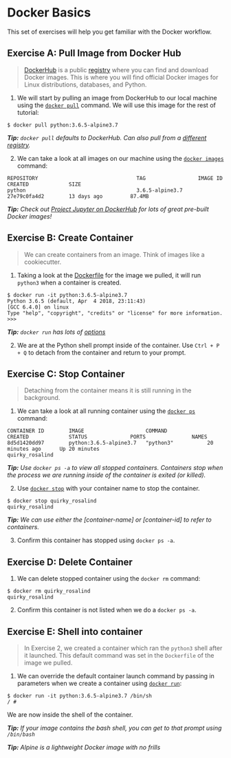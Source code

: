 # Docker Basics

This set of exercises will help you get familiar with the Docker workflow.

## Exercise A: Pull Image from Docker Hub

> [DockerHub](https://hub.docker.com) is a public [registry](https://docs.docker.com/registry/) where you can find and download Docker images. This is where you will find official Docker images for Linux distributions, databases, and Python.

1. We will start by pulling an image from DockerHub to our local machine using the [`docker pull`](https://docs.docker.com/engine/reference/commandline/pull/) command. We will use this image for the rest of tutorial:

```command
$ docker pull python:3.6.5-alpine3.7
```

***Tip:** `docker pull` defaults to DockerHub. Can also pull from a [different registry](https://docs.docker.com/engine/reference/commandline/pull/#pull-from-a-different-registry).*

2. We can take a look at all images on our machine using the [`docker images`](https://docs.docker.com/engine/reference/commandline/images/) command:

```console
REPOSITORY                                TAG                 IMAGE ID            CREATED             SIZE
python                                    3.6.5-alpine3.7     27e79c0fa4d2        13 days ago         87.4MB
```

***Tip:** Check out [Project Jupyter on DockerHub](https://hub.docker.com/r/jupyterhub) for lots of great pre-built Docker images!*

## Exercise B: Create Container

> We can create containers from an image. Think of images like a cookiecutter.

1. Taking a look at the [Dockerfile](https://github.com/docker-library/python/blob/b99b66406ebe728fb4da64548066ad0be6582e08/3.6/alpine3.7/Dockerfile) for the image we pulled, it will run `python3` when a container is created.

```command
$ docker run -it python:3.6.5-alpine3.7
Python 3.6.5 (default, Apr  4 2018, 23:11:43)
[GCC 6.4.0] on linux
Type "help", "copyright", "credits" or "license" for more information.
>>>
```

***Tip:** `docker run` has lots of [options](https://docs.docker.com/engine/reference/commandline/run/#options)*

2. We are at the Python shell prompt inside of the container. Use `Ctrl + P + Q` to detach from the container and return to your prompt.

## Exercise C: Stop Container

> Detaching from the container means it is still running in the background.

1. We can take a look at all running container using the [`docker ps`](https://docs.docker.com/engine/reference/commandline/ps) command:

```console
CONTAINER ID        IMAGE                    COMMAND             CREATED             STATUS              PORTS               NAMES
8d5d1420dd97        python:3.6.5-alpine3.7   "python3"           20 minutes ago      Up 20 minutes                           quirky_rosalind
```

***Tip:** Use `docker ps -a` to view all stopped containers. Containers stop when the process we are running inside of the container is exited (or killed).*

2. Use [`docker stop`](https://docs.docker.com/engine/reference/commandline/stop) with your container name to stop the container.

```console
$ docker stop quirky_rosalind
quirky_rosalind
```

***Tip:** We can use either the [container-name] or [container-id] to refer to containers.*

3. Confirm this container has stopped using `docker ps -a`.

## Exercise D: Delete Container

1. We can delete stopped container using the `docker rm` command:

```console
$ docker rm quirky_rosalind
quirky_rosalind
```

2. Confirm this container is not listed when we do a `docker ps -a`.

## Exercise E: Shell into container

> In Exercise 2, we created a container which ran the `python3` shell after it launched. This default command was set in the `Dockerfile` of the image we pulled.

1. We can override the default container launch command by passing in parameters when we create a container using [`docker run`](https://docs.docker.com/engine/reference/commandline/run):

```console
$ docker run -it python:3.6.5-alpine3.7 /bin/sh
/ #
```

We are now inside the shell of the container.

***Tip:** If your image contains the bash shell, you can get to that prompt using `/bin/bash`*

***Tip:** Alpine is a lightweight Docker image with no frills*
